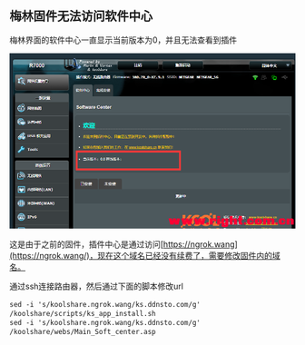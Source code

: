 ## 梅林固件无法访问软件中心

梅林界面的软件中心一直显示当前版本为0，并且无法查看到插件

![meilin](../img2/meilin.png)

这是由于之前的固件，插件中心是通过访问[https://ngrok.wang](https://ngrok.wang/)，现在这个域名已经没有续费了，需要修改固件内的域名。

通过ssh连接路由器，然后通过下面的脚本修改url

```shell
sed -i 's/koolshare.ngrok.wang/ks.ddnsto.com/g' /koolshare/scripts/ks_app_install.sh
sed -i 's/koolshare.ngrok.wang/ks.ddnsto.com/g' /koolshare/webs/Main_Soft_center.asp
```



